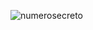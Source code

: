![numerosecreto](https://github.com/KarolSouzaS/numero-secreto/assets/125404860/cc151580-a3c8-4849-9055-ddd911bc1976)
